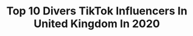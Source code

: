 ---
title: Top 10 Divers TikTok Influencers In United Kingdom In 2020
description: >-
  Find top divers TikTok influencers in United Kingdom in 2020. Most popular hashtags: #duet #dance #viral #coronavirus.
platform: TikTok
profiles:
  - username: "yonakw"
    fullname: >-
      Yona Knight-Wisdom
    location: "United Kingdom"
    followers: 27251
    engagement: 902
    commentsToLikes: 0.029648
    id: cka0livkvr9p70i781b9p8vcn
    verified: false
    hashtags: "#england, #commonwealth, #aitch, #michaeljordan"
  - username: "diversityofficial"
    fullname: >-
      “We are Diversity.”
    location: "United Kingdom"
    followers: 53777
    engagement: 844
    commentsToLikes: 0.018569
    id: cka0lit71r91i0i78kve30p45
    verified: false
    hashtags: "#20dv, #adobe, #stayinside, #covid19"
  - username: "rosshaslam"
    fullname: >-
      Ross Haslam
    location: "United Kingdom"
    followers: 13993
    engagement: 1376
    commentsToLikes: 0.014646
    id: ck8z6rcfnn9010j787uqk4koy
    verified: false
    hashtags: "#worldchamps, #teamwork, #soundon, #brother"
  - username: "jessgreenash"
    fullname: >-
      jezza
    location: "United Kingdom"
    followers: 71260
    engagement: 1090
    commentsToLikes: 0.015189
    id: cka6inge0rew30i78x1limqxg
    verified: false
    hashtags: "#absoul, #makeitred, #imbackbaby, #periodproblems"
  - username: "jordbanjo"
    fullname: >-
      Jordan Banjo
    location: "United Kingdom"
    followers: 163836
    engagement: 835
    commentsToLikes: 0.008073
    id: ck8ae3iwa9hvn0j78g8v874of
    verified: true
    hashtags: "#lionking, #houseoftiktok, #boredchallange, #inthecrowd"
  - username: "tomdaley"
    fullname: >-
      Tom Daley
    location: "United Kingdom"
    followers: 280704
    engagement: 798
    commentsToLikes: 0.008010
    id: ck81s8lkmqu3u0j78yonjeh3u
    verified: true
    hashtags: "#stairchallenge, #hashtag, #help, #babyshark"
  - username: "garethandkiruna"
    fullname: >-
      GarethandKiruna
    location: "United Kingdom"
    followers: 7803
    engagement: 266
    commentsToLikes: 0.016863
    id: cka0liu4ar9dz0i78mx5zdmmj
    verified: false
    hashtags: "#difference, #standupcomedy, #representation, #billyjean"
  - username: "hadealspeaks"
    fullname: >-
      Haddy 💗
    location: "United Kingdom"
    followers: 13457
    engagement: 2299
    commentsToLikes: 0.091889
    id: ck9f9quhz7y500j78qdwjisd1
    verified: false
    hashtags: "#pride, #world, #beauty, #empowerment"
  - username: "heyyyhoeeeee"
    fullname: >-
      Heyyyyhoe
    location: "United Kingdom"
    followers: 5446
    engagement: 1426
    commentsToLikes: 0.049241
    id: ck92x2pwxww110j784pfxfc5l
    verified: false
    hashtags: "#history, #quarantine, #collection, #remix"
  - username: "official_gamer_jay"
    fullname: >-
      🤩🤩JAY🤩🤩
    location: "United Kingdom"
    followers: 5428
    engagement: 856
    commentsToLikes: 0.065771
    id: ck9ey64eruhkc0j78ypmltdf1
    verified: false
    hashtags: "#fiance, #togetherforever, #draftclearout, #mybabygirl"
---